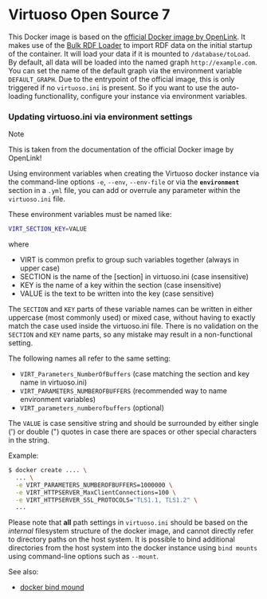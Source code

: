 # Virtuoso Open Source 7

This Docker image is based on the [official Docker image by OpenLink](https://hub.docker.com/r/openlink/virtuoso-opensource-7).
It makes use of the [Bulk RDF Loader](http://vos.openlinksw.com/owiki/wiki/VOS/VirtBulkRDFLoader) to import RDF data on the initial startup of the container.
It will load your data if it is mounted to ``/database/toLoad``. By default, all data will be loaded into the named graph ``http://example.com``.
You can set the name of the default graph via the environment variable ``DEFAULT_GRAPH``.
Due to the entrypoint of the official image, this is only triggered if no ``virtuoso.ini`` is present.
So if you want to use the auto-loading functionallity, configure your instance via environment variables.

### Updating virtuoso.ini via environment settings
> [!NOTE]
> This is taken from the documentation of the official Docker image by OpenLink!

Using environment variables when creating the Virtuoso docker instance via the command-line options ``-e``, ``--env``, ``--env-file`` or via the **``environment``** section in a ``.yml`` file, you can add or overrule any parameter within the ``virtuoso.ini`` file.

These environment variables must be named like:

```bash
VIRT_SECTION_KEY=VALUE
```

where
- VIRT is common prefix to group such variables together (always in upper case)
- SECTION is the name of the [section] in virtuoso.ini (case insensitive)
- KEY is the name of a key within the section (case insensitive)
- VALUE is the text to be written into the key (case sensitive)

The ``SECTION`` and ``KEY`` parts of these variable names can be written in either uppercase (most commonly used) or mixed case, without having to exactly match the case used inside the virtuoso.ini file. There is no validation on the ``SECTION`` and ``KEY`` name parts, so any mistake may result in a non-functional setting.

The following names all refer to the same setting:

- ``VIRT_Parameters_NumberOfBuffers`` (case matching the section and key name in virtuoso.ini)
- ``VIRT_PARAMETERS_NUMBEROFBUFFERS`` (recommended way to name environment variables)
- ``VIRT_parameters_numberofbuffers`` (optional)

The ``VALUE`` is case sensitive string and should be surrounded by either single (\') or double (") quotes in case there are spaces or other special characters in the string.

Example:
```bash
$ docker create .... \
  ... \
  -e VIRT_PARAMETERS_NUMBEROFBUFFERS=1000000 \
  -e VIRT_HTTPSERVER_MaxClientConnections=100 \
  -e VIRT_HTTPSERVER_SSL_PROTOCOLS="TLS1.1, TLS1.2" \
  ...
```

Please note that **all** path settings in ``virtuoso.ini`` should be based on the _internal_ filesystem structure of the docker image, and cannot directly refer to directory paths on the host system. It is possible to bind additional directories from the host system into the docker instance using ``bind mounts`` using command-line options such as ``--mount``.

See also:
- [docker bind mound](https://docs.docker.com/storage/bind-mounts/)
